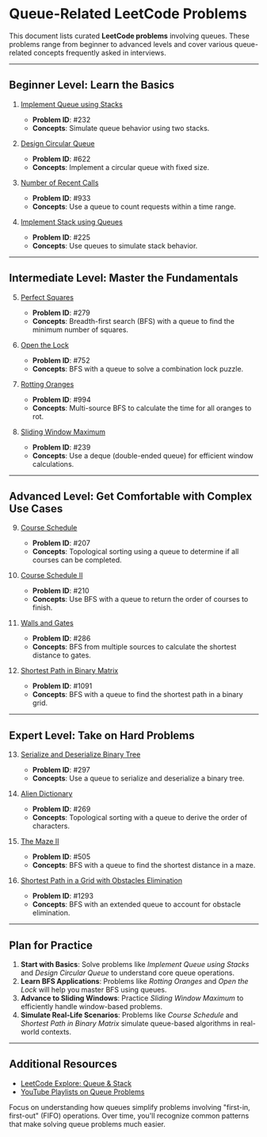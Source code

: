# Queue-Related LeetCode Problems

This document lists curated **LeetCode problems** involving queues. These problems range from beginner to advanced levels and cover various queue-related concepts frequently asked in interviews.

---

## **Beginner Level: Learn the Basics**

1. [Implement Queue using Stacks](https://leetcode.com/problems/implement-queue-using-stacks/)  
   - **Problem ID**: #232  
   - **Concepts**: Simulate queue behavior using two stacks.

2. [Design Circular Queue](https://leetcode.com/problems/design-circular-queue/)  
   - **Problem ID**: #622  
   - **Concepts**: Implement a circular queue with fixed size.

3. [Number of Recent Calls](https://leetcode.com/problems/number-of-recent-calls/)  
   - **Problem ID**: #933  
   - **Concepts**: Use a queue to count requests within a time range.

4. [Implement Stack using Queues](https://leetcode.com/problems/implement-stack-using-queues/)  
   - **Problem ID**: #225  
   - **Concepts**: Use queues to simulate stack behavior.

---

## **Intermediate Level: Master the Fundamentals**

5. [Perfect Squares](https://leetcode.com/problems/perfect-squares/)  
   - **Problem ID**: #279  
   - **Concepts**: Breadth-first search (BFS) with a queue to find the minimum number of squares.

6. [Open the Lock](https://leetcode.com/problems/open-the-lock/)  
   - **Problem ID**: #752  
   - **Concepts**: BFS with a queue to solve a combination lock puzzle.

7. [Rotting Oranges](https://leetcode.com/problems/rotting-oranges/)  
   - **Problem ID**: #994  
   - **Concepts**: Multi-source BFS to calculate the time for all oranges to rot.

8. [Sliding Window Maximum](https://leetcode.com/problems/sliding-window-maximum/)  
   - **Problem ID**: #239  
   - **Concepts**: Use a deque (double-ended queue) for efficient window calculations.

---

## **Advanced Level: Get Comfortable with Complex Use Cases**

9. [Course Schedule](https://leetcode.com/problems/course-schedule/)  
   - **Problem ID**: #207  
   - **Concepts**: Topological sorting using a queue to determine if all courses can be completed.

10. [Course Schedule II](https://leetcode.com/problems/course-schedule-ii/)  
    - **Problem ID**: #210  
    - **Concepts**: Use BFS with a queue to return the order of courses to finish.

11. [Walls and Gates](https://leetcode.com/problems/walls-and-gates/)  
    - **Problem ID**: #286  
    - **Concepts**: BFS from multiple sources to calculate the shortest distance to gates.

12. [Shortest Path in Binary Matrix](https://leetcode.com/problems/shortest-path-in-binary-matrix/)  
    - **Problem ID**: #1091  
    - **Concepts**: BFS with a queue to find the shortest path in a binary grid.

---

## **Expert Level: Take on Hard Problems**

13. [Serialize and Deserialize Binary Tree](https://leetcode.com/problems/serialize-and-deserialize-binary-tree/)  
    - **Problem ID**: #297  
    - **Concepts**: Use a queue to serialize and deserialize a binary tree.

14. [Alien Dictionary](https://leetcode.com/problems/alien-dictionary/)  
    - **Problem ID**: #269  
    - **Concepts**: Topological sorting with a queue to derive the order of characters.

15. [The Maze II](https://leetcode.com/problems/the-maze-ii/)  
    - **Problem ID**: #505  
    - **Concepts**: BFS with a queue to find the shortest distance in a maze.

16. [Shortest Path in a Grid with Obstacles Elimination](https://leetcode.com/problems/shortest-path-in-a-grid-with-obstacles-elimination/)  
    - **Problem ID**: #1293  
    - **Concepts**: BFS with an extended queue to account for obstacle elimination.

---

## **Plan for Practice**

1. **Start with Basics**: Solve problems like *Implement Queue using Stacks* and *Design Circular Queue* to understand core queue operations.
2. **Learn BFS Applications**: Problems like *Rotting Oranges* and *Open the Lock* will help you master BFS using queues.
3. **Advance to Sliding Windows**: Practice *Sliding Window Maximum* to efficiently handle window-based problems.
4. **Simulate Real-Life Scenarios**: Problems like *Course Schedule* and *Shortest Path in Binary Matrix* simulate queue-based algorithms in real-world contexts.

---

## **Additional Resources**

- [LeetCode Explore: Queue & Stack](https://leetcode.com/explore/learn/card/queue-stack/)
- [YouTube Playlists on Queue Problems](https://www.youtube.com/results?search_query=queue+interview+questions+leetcode)

Focus on understanding how queues simplify problems involving "first-in, first-out" (FIFO) operations. Over time, you'll recognize common patterns that make solving queue problems much easier.
